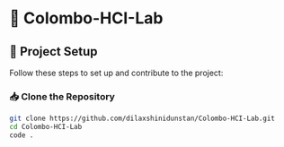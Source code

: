 # 🧪 Colombo-HCI-Lab

## 🚀 Project Setup

Follow these steps to set up and contribute to the project:

### 📥 Clone the Repository

```bash
git clone https://github.com/dilaxshinidunstan/Colombo-HCI-Lab.git
cd Colombo-HCI-Lab
code .
